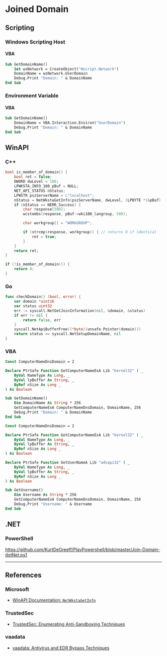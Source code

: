 # Joined Domain

## Scripting

### Windows Scripting Host

#### VBA

```vb
Sub GetDomainName()
    Set wsNetwork = CreateObject("Wscript.Network")
    DomainName = wsNetwork.UserDomain
    Debug.Print "Domain: " & DomainName
End Sub
```

### Environment Variable

#### VBA

```vb
Sub GetDomainName()
    DomainName = VBA.Interaction.Environ("UserDomain")
    Debug.Print "Domain: " & DomainName
End Sub
```

## WinAPI

### C++

```cpp
bool is_member_of_domain() {
	bool ret = false;
	DWORD dwLevel = 100;
	LPWKSTA_INFO_100 pBuf = NULL;
	NET_API_STATUS nStatus;
	LPWSTR pszServerName = L"localhost";
	nStatus = NetWkstaGetInfo(pszServerName, dwLevel, (LPBYTE *)&pBuf);
	if (nStatus == NERR_Success) {
		char response[500];
		wcstombs(response, pBuf->wki100_langroup, 500);

		char workgroup[] = "WORKGROUP";

		if (strcmp(response, workgroup)) { // returns 0 if identical
			ret = true;
		}
	}
	return ret;
}

if (!is_member_of_domain()) {
	return 0;
}
```

### Go

```go
func checkDomain() (bool, error) {
	var domain *uint16
	var status uint32
	err := syscall.NetGetJoinInformation(nil, &domain, &status)
	if err != nil {
		return false, err
	}
	syscall.NetApiBufferFree((*byte)(unsafe.Pointer(domain)))
	return status == syscall.NetSetupDomainName, nil
}
```

### VBA

```vb
Const ComputerNameDnsDomain = 2

Declare PtrSafe Function GetComputerNameExA Lib "kernel32" ( _
    ByVal NameType As Long, _
    ByVal lpBuffer As String, _
    ByRef nSize As Long _
) As Boolean

Sub GetDomainName()
    Dim DomainName As String * 256
    GetComputerNameExA ComputerNameDnsDomain, DomainName, 256
    Debug.Print "Domain: " & DomainName
End Sub
```

```vb
Const ComputerNameDnsDomain = 2

Declare PtrSafe Function GetComputerNameExA Lib "kernel32" ( _
    ByVal NameType As Long, _
    ByVal lpBuffer As String, _
    ByRef nSize As Long _
) As Boolean

Declare PtrSafe Function GetUserNameA Lib "advapi32" ( _
    ByVal NameType As Long, _
    ByVal lpBuffer As String, _
    ByRef nSize As Long _
) As Boolean

Sub GetUsername()
    Dim Username As String * 256
    GetComputerNameExA ComputerNameDnsDomain, DomainName, 256
    Debug.Print "Username: " & Username
End Sub
```

## .NET

### PowerShell

https://github.com/KurtDeGreeff/PlayPowershell/blob/master/Join-Domain-dotNet.ps1

---
## References

### Microsoft

- [WinAPI Documentation: `NetWkstaGetInfo`](https://learn.microsoft.com/en-us/windows/win32/api/lmwksta/nf-lmwksta-netwkstagetinfo)

### TrustedSec

- [TrustedSec: Enumerating Anti-Sandboxing Techniques](https://trustedsec.com/blog/enumerating-anti-sandboxing-techniques)

### vaadata

- [vaadata: Antivirus and EDR Bypass Techniques](https://www.vaadata.com/blog/antivirus-and-edr-bypass-techniques/)